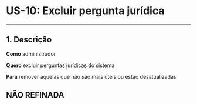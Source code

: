 # US-10: Excluir pergunta jurídica

---

## 1. Descrição

**Como** administrador

**Quero** excluir perguntas jurídicas do sistema

**Para** remover aquelas que não são mais úteis ou estão desatualizadas

## NÃO REFINADA